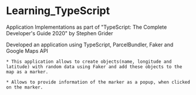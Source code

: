 # Learning_TypeScript
Application Implementations as part of "TypeScript: The Complete Developer's Guide 2020" by Stephen Grider

Developed an application using TypeScript, ParcelBundler, Faker and Google Maps API
    
    * This application allows to create objects(name, longitude and latitude) with random data using Faker and add these objects to the map as a marker.

    * Allows to provide information of the marker as a popup, when clicked on the marker. 
